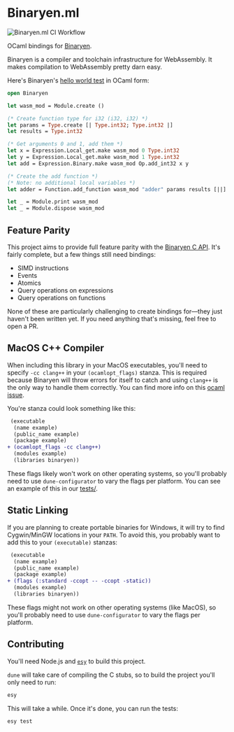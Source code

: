 # Binaryen.ml

![Binaryen.ml CI Workflow](https://github.com/grain-lang/binaryen.ml/workflows/Binaryen.ml%20CI%20Workflow/badge.svg)

OCaml bindings for [Binaryen](https://github.com/WebAssembly/binaryen).

Binaryen is a compiler and toolchain infrastructure for WebAssembly. It makes compilation to WebAssembly pretty darn easy.

Here's Binaryen's [hello world test](https://github.com/WebAssembly/binaryen/blob/master/test/example/c-api-hello-world.c) in OCaml form:

```ocaml
open Binaryen

let wasm_mod = Module.create ()

(* Create function type for i32 (i32, i32) *)
let params = Type.create [| Type.int32; Type.int32 |]
let results = Type.int32

(* Get arguments 0 and 1, add them *)
let x = Expression.Local_get.make wasm_mod 0 Type.int32
let y = Expression.Local_get.make wasm_mod 1 Type.int32
let add = Expression.Binary.make wasm_mod Op.add_int32 x y

(* Create the add function *)
(* Note: no additional local variables *)
let adder = Function.add_function wasm_mod "adder" params results [||] add

let _ = Module.print wasm_mod
let _ = Module.dispose wasm_mod
```

## Feature Parity

This project aims to provide full feature parity with the [Binaryen C API](https://github.com/WebAssembly/binaryen/blob/master/src/binaryen-c.h). It's fairly complete, but a few things still need bindings:

- SIMD instructions
- Events
- Atomics
- Query operations on expressions
- Query operations on functions

None of these are particularly challenging to create bindings for—they just haven't been written yet. If you need anything that's missing, feel free to open a PR.

## MacOS C++ Compiler

When including this library in your MacOS executables, you'll need to specify `-cc clang++` in your `(ocamlopt_flags)` stanza. This is required because Binaryen will throw errors for itself to catch and using `clang++` is the only way to handle them correctly. You can find more info on this [ocaml issue](https://github.com/ocaml/ocaml/issues/10423).

You're stanza could look something like this:

```diff
 (executable
  (name example)
  (public_name example)
  (package example)
+ (ocamlopt_flags -cc clang++)
  (modules example)
  (libraries binaryen))
```

These flags likely won't work on other operating systems, so you'll probably need to use `dune-configurator` to vary the flags per platform. You can see an example of this in our [tests/](./tests/dune).

## Static Linking

If you are planning to create portable binaries for Windows, it will try to find Cygwin/MinGW locations in your `PATH`. To avoid this, you probably want to add this to your `(executable)` stanzas:

```diff
 (executable
  (name example)
  (public_name example)
  (package example)
+ (flags (:standard -ccopt -- -ccopt -static))
  (modules example)
  (libraries binaryen))
```

These flags might not work on other operating systems (like MacOS), so you'll probably need to use `dune-configurator` to vary the flags per platform.

## Contributing

You'll need Node.js and [`esy`](https://esy.sh/docs/en/getting-started.html#install-esy) to build this project.

`dune` will take care of compiling the C stubs, so to build the project you'll only need to run:

```bash
esy
```

This will take a while. Once it's done, you can run the tests:

```bash
esy test
```
